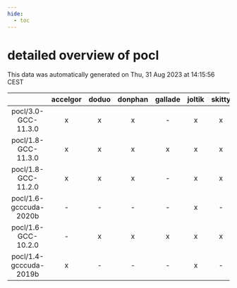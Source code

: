 ```yaml
---
hide:
  - toc
---
```


detailed overview of pocl
=========================


This data was automatically generated on Thu, 31 Aug 2023 at 14:15:56 CEST  

| |accelgor|doduo|donphan|gallade|joltik|skitty|swalot|victini|
| :---: | :---: | :---: | :---: | :---: | :---: | :---: | :---: | :---: |
|pocl/3.0-GCC-11.3.0|x|x|x|-|x|x|x|x|
|pocl/1.8-GCC-11.3.0|x|x|x|x|x|x|x|x|
|pocl/1.8-GCC-11.2.0|x|x|x|-|x|x|x|x|
|pocl/1.6-gcccuda-2020b|-|-|-|-|x|-|-|-|
|pocl/1.6-GCC-10.2.0|-|x|x|x|x|x|x|x|
|pocl/1.4-gcccuda-2019b|x|-|-|-|x|-|-|-|
